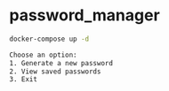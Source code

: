 # password_manager

```bash
docker-compose up -d
```

```bash
Choose an option:
1. Generate a new password
2. View saved passwords
3. Exit
```